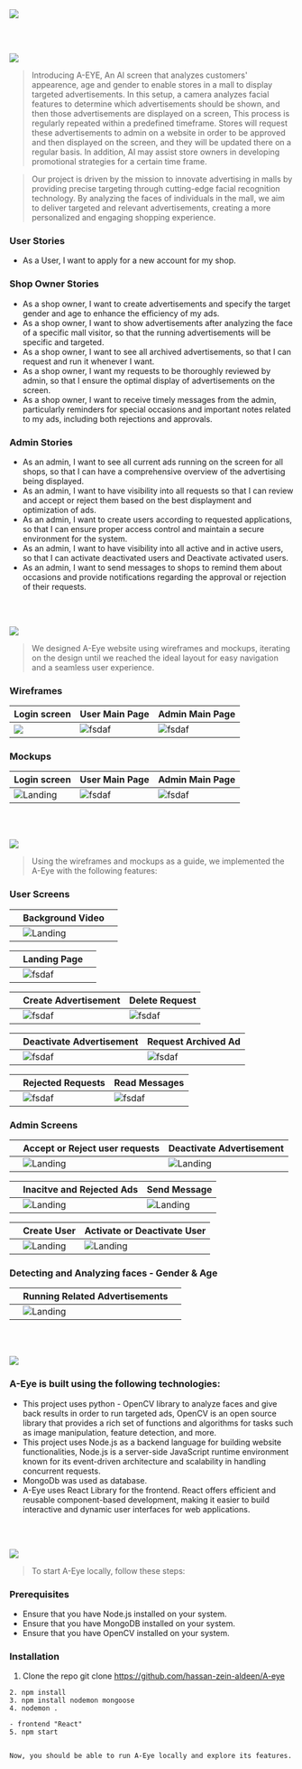 <img src="./readme/title1.svg"/>

<br><br>

<!-- project philosophy -->
<img src="./readme/title2.svg"/>

> Introducing A-EYE, An AI screen that analyzes customers' appearence, age and gender to enable stores in a mall to display targeted advertisements. In this setup, a camera analyzes facial features to determine which advertisements should be shown, and then those advertisements are displayed on a screen, This process is regularly repeated within a predefined timeframe. Stores will request these advertisements to admin on a website in order to be approved and then displayed on the screen, and they will be updated there on a regular basis. In addition, AI may assist store owners in developing promotional strategies for a certain time frame.

>  Our project is driven by the mission to innovate advertising in malls by providing precise targeting through cutting-edge facial recognition technology. By analyzing the faces of individuals in the mall, we aim to deliver targeted and relevant advertisements, creating a more personalized and engaging shopping experience.

### User Stories
- As a User, I want to apply for a new account for my shop.

### Shop Owner Stories
- As a shop owner, I want to create advertisements and specify the target gender and age to enhance the efficiency of my ads.
- As a shop owner, I want to show advertisements after analyzing the face of a specific mall visitor, so that the running advertisements will be specific and targeted.
- As a shop owner, I want to see all archived advertisements, so that I can request and run it whenever I want.
- As a shop owner, I want my requests to be thoroughly reviewed by admin, so that I ensure the optimal display of advertisements on the screen.
- As a shop owner, I want to receive timely messages from the admin, particularly reminders for special occasions and important notes related to my ads, including both rejections and approvals.


### Admin Stories
- As an admin, I want to see all current ads running on the screen for all shops, so that I can have a comprehensive overview of the advertising being displayed.
- As an admin, I want to have visibility into all requests so that I can review and accept or reject them based on the best displayment and optimization of ads. 
- As an admin, I want to create users according to requested applications, so that I can ensure proper access control and maintain a secure environment for the system.
- As an admin, I want to have visibility into all active and in active users, so that I can activate deactivated users and Deactivate activated users.
- As an admin, I want to send messages to shops to remind them about occasions and provide notifications regarding the approval or rejection of their requests.

<br><br>

<!-- Prototyping -->
<img src="./readme/title3.svg"/>

> We designed A-Eye website using wireframes and mockups, iterating on the design until we reached the ideal layout for easy navigation and a seamless user experience.

### Wireframes
| Login screen  | User Main Page | Admin Main Page |
| ---| ---| ---|
| ![](./readme/demo/Login-w.png) | ![fsdaf](./readme/demo/userpage-w.png) | ![fsdaf](./readme/demo/adminpage-w.png) |

### Mockups
| Login screen  | User Main Page | Admin Main Page |
| ---| ---| ---|
| ![Landing](./readme/demo/Login-m.png) | ![fsdaf](./readme/demo/userpage-m.png) | ![fsdaf](./readme/demo/adminpage-m.png) |

<br><br>

<!-- Implementation -->
<img src="./readme/title4.svg"/>

> Using the wireframes and mockups as a guide, we implemented the A-Eye with the following features:


### User Screens 
| | Background Video | |
| ---| ---| ---|
| | ![Landing](./readme/demo/backgvideo.gif) | |

| | Landing Page | |
| ---| ---| ---|
| | ![fsdaf](./readme/demo/landingpage.gif) | |

|| Create Advertisement |  Delete Request  |
| ---| ---| ---|
|  | ![fsdaf](./readme/demo/createad.gif) | ![fsdaf](./readme/demo/deletrequestuser.gif) |

|| Deactivate Advertisement |  Request Archived Ad  |
| ---| ---| ---|
|  | ![fsdaf](./readme/demo/deactivateActivead.gif) | ![fsdaf](./readme/demo/requestarchivad.gif) |

|| Rejected Requests |  Read Messages  |
| ---| ---| ---|
|  | ![fsdaf](./readme/demo/showrjctdrquest.gif) | ![fsdaf](./readme/demo/readmsg.gif) |

### Admin Screens 
| | Accept or Reject user requests | Deactivate Advertisement |
| ---| ---| ---|
| | ![Landing](./readme/demo/ar.gif) | ![Landing](./readme/demo/deactivatead-a.gif) |

| | Inacitve and Rejected Ads | Send Message |
| ---| ---| ---|
| | ![Landing](./readme/demo/inactrejads.gif) | ![Landing](./readme/demo/msg.gif) |

| | Create User | Activate or Deactivate User |
| ---| ---| ---|
| | ![Landing](./readme/demo/createuser.gif) | ![Landing](./readme/demo/actdeact.gif) |

### Detecting and Analyzing faces - Gender & Age 
| | Running Related Advertisements | |
| ---| ---| ---|
| | ![Landing](./readme/demo/target.gif) | |


<br><br>

<!-- Tech stack -->
<img src="./readme/title5.svg"/>

###  A-Eye is built using the following technologies:

- This project uses python - OpenCV library to analyze faces and give back results in order to run targeted ads,
OpenCV is an open source library that provides a rich set of functions and algorithms for tasks such as image manipulation, feature detection, and more.
- This project uses Node.js as a backend language for building website functionalities, Node.js is a server-side JavaScript runtime environment known for its event-driven architecture and scalability in handling concurrent requests.
- MongoDb was used as database.
- A-Eye uses React Library for the frontend. React offers efficient and reusable component-based development, making it easier to build interactive and dynamic user interfaces for web applications.

<br><br>

<!-- How to run -->
<img src="./readme/title6.svg"/>

> To start A-Eye locally, follow these steps:

### Prerequisites

* Ensure that you have Node.js installed on your system.
* Ensure that you have MongoDB installed on your system.
* Ensure that you have OpenCV installed on your system.

### Installation

1.  Clone the repo
   git clone https://github.com/hassan-zein-aldeen/A-eye
   ```
2. npm install
3. npm install nodemon mongoose
4. nodemon .

- frontend "React"
5. npm start 


Now, you should be able to run A-Eye locally and explore its features.